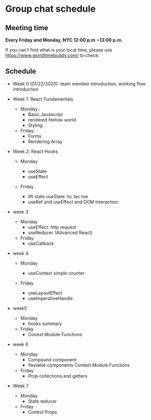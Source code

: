 # Group chat schedule

## Meeting time

**Every Friday and Monday, NYC 12:00 p.m ~13:00 p.m.**

If you can't find what is your local time, please use  https://www.worldtimebuddy.com/ to check.


## Schedule

- Week 0 (01/22/2020): team member introduction, working flow introduction

- Week 1: React Fundamentals

  - Monday :
    - Basic Javascript
    - rendered Hellow world
    - Styling
  - Friday:
    - Forms
    - Rendering Array

- Week 2: React Hooks

  - Monday

    - useState
    - useEffect

  - Friday
    - lift state useState: tic tac toe
    - useRef and useEffect and DOM Interaction

- week 3

  - Monday
    - useEffect: http request
    - useReducer (Advanced React)
  - Friday
    - useCallback

- week 4

  - Monday

    - useContext simple counter

  - Friday
    - useLayoutEffect
    - useImperativeHandle

- week5
  - Monday
    - hooks summary
  - Friday
    - Conext Module Functions
- week 6

  - Monday
    - Compound component
    - flexiable components Context Module Functions
  - Friday
    - Prop collections and getters

- Week 7
  - Monday
    - State reducer
  - Friday
    - Control Props

